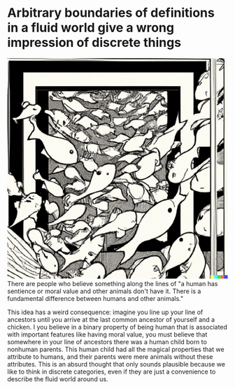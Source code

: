 # Arbitrary boundaries of definitions in a fluid world give a wrong impression of discrete things
![Fishes in the style of Escher](img/confused.png)
There are people who believe something along the lines of "a human has sentience or moral value and other animals don't have it. There is a fundamental difference between humans and other animals."

This idea has a weird consequence: imagine you line up your line of ancestors until you arrive at the last common ancestor of yourself and a chicken. I you believe in a binary property of being human that is associated with important features like having moral value, you must believe that somewhere in your line of ancestors there was a human child born to nonhuman parents. This human child had all the magical properties that we attribute to humans, and their parents were mere animals without these attributes. This is an absurd thought that only sounds plausible because we like to think in discrete categories, even if they are just a convenience to describe the fluid world around us.